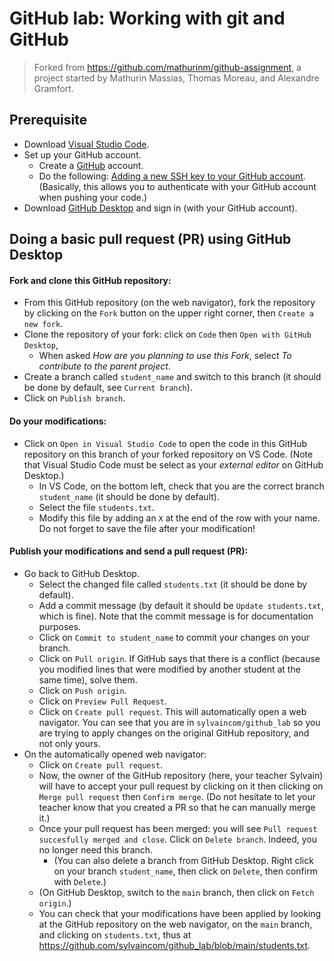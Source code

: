 # GitHub lab: Working with git and GitHub

> Forked from https://github.com/mathurinm/github-assignment, a project started by Mathurin Massias, Thomas Moreau, and Alexandre Gramfort.

## Prerequisite

- Download [Visual Studio Code](https://code.visualstudio.com/download).
- Set up your GitHub account.
  - Create a [GitHub](https://github.com/login) account.
  - Do the following: [Adding a new SSH key to your GitHub account](https://docs.github.com/en/authentication/connecting-to-github-with-ssh/adding-a-new-ssh-key-to-your-github-account). (Basically, this allows you to authenticate with your GitHub account when pushing your code.)
- Download [GitHub Desktop](https://desktop.github.com/download/) and sign in (with your GitHub account).

## Doing a basic pull request (PR) using GitHub Desktop

#### Fork and clone this GitHub repository:
- From this GitHub repository (on the web navigator), fork the repository by clicking on the `Fork` button on the upper right corner, then `Create a new fork`.
- Clone the repository of your fork: click on `Code` then `Open with GitHub Desktop`,
  - When asked _How are you planning to use this Fork_, select _To contribute to the parent project_.
- Create a branch called `student_name` and switch to this branch (it should be done by default, see `Current branch`).
- Click on `Publish branch`.

#### Do your modifications:
- Click on `Open in Visual Studio Code` to open the code in this GitHub repository on this branch of your forked repository on VS Code. (Note that Visual Studio Code must be select as your *external editor* on GitHub Desktop.)
  - In VS Code, on the bottom left, check that you are the correct branch `student_name` (it should be done by default).
  - Select the file `students.txt`.
  - Modify this file by adding an `X` at the end of the row with your name. Do not forget to save the file after your modification!

#### Publish your modifications and send a pull request (PR):
- Go back to GitHub Desktop.
  - Select the changed file called `students.txt` (it should be done by default).
  - Add a commit message (by default it should be `Update students.txt`, which is fine). Note that the commit message is for documentation purposes.
  - Click on `Commit to student_name` to commit your changes on your branch.
  - Click on `Pull origin`. If GitHub says that there is a conflict (because you modified lines that were modified by another student at the same time), solve them.
  - Click on `Push origin`.
  - Click on `Preview Pull Request`.
  - Click on `Create pull request`. This will automatically open a web navigator. You can see that you are in `sylvaincom/github_lab` so you are trying to apply changes on the original GitHub repository, and not only yours.
- On the automatically opened web navigator:
  - Click on `Create pull request`.
  - Now, the owner of the GitHub repository (here, your teacher Sylvain) will have to accept your pull request by clicking on it then clicking on `Merge pull request` then `Confirm merge`. (Do not hesitate to let your teacher know that you created a PR so that he can manually merge it.)
  - Once your pull request has been merged: you will see `Pull request succesfully merged and close`. Click on `Delete branch`. Indeed, you no longer need this branch.
    - (You can also delete a branch from GitHub Desktop. Right click on your branch `student_name`, then click on `Delete`, then confirm with `Delete`.)
  - (On GitHub Desktop, switch to the `main` branch, then click on `Fetch origin`.)
  - You can check that your modifications have been applied by looking at the GitHub repository on the web navigator, on the `main` branch, and clicking on `students.txt`, thus at https://github.com/sylvaincom/github_lab/blob/main/students.txt.